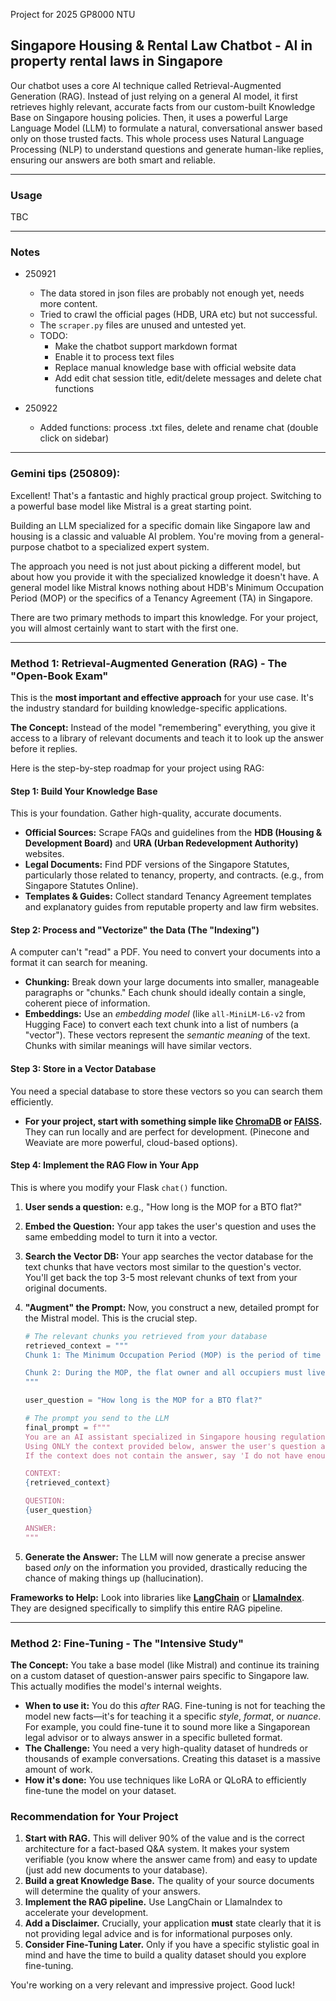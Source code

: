 Project for 2025 GP8000 NTU

## Singapore Housing & Rental Law Chatbot - AI in property rental laws in Singapore

Our chatbot uses a core AI technique called Retrieval-Augmented Generation (RAG). Instead of just relying on a general AI model, it first retrieves highly relevant, accurate facts from our custom-built Knowledge Base on Singapore housing policies. Then, it uses a powerful Large Language Model (LLM) to formulate a natural, conversational answer based only on those trusted facts. This whole process uses Natural Language Processing (NLP) to understand questions and generate human-like replies, ensuring our answers are both smart and reliable.

---

### Usage

TBC

---

### Notes 

- 250921 
    - The data stored in json files are probably not enough yet, needs more content. 
    - Tried to crawl the official pages (HDB, URA etc) but not successful. 
    - The `scraper.py` files are unused and untested yet. 
    - TODO: 
        - Make the chatbot support markdown format
        - Enable it to process text files 
        - Replace manual knowledge base with official website data
        - Add edit chat session title, edit/delete messages and delete chat functions

- 250922
    - Added functions: process .txt files, delete and rename chat (double click on sidebar)

---

### Gemini tips (250809):

Excellent! That's a fantastic and highly practical group project. Switching to a powerful base model like Mistral is a great starting point.

Building an LLM specialized for a specific domain like Singapore law and housing is a classic and valuable AI problem. You're moving from a general-purpose chatbot to a specialized expert system.

The approach you need is not just about picking a different model, but about how you provide it with the specialized knowledge it doesn't have. A general model like Mistral knows nothing about HDB's Minimum Occupation Period (MOP) or the specifics of a Tenancy Agreement (TA) in Singapore.

There are two primary methods to impart this knowledge. For your project, you will almost certainly want to start with the first one.

---

### Method 1: Retrieval-Augmented Generation (RAG) - The "Open-Book Exam"

This is the **most important and effective approach** for your use case. It's the industry standard for building knowledge-specific applications.

**The Concept:** Instead of the model "remembering" everything, you give it access to a library of relevant documents and teach it to look up the answer before it replies.

Here is the step-by-step roadmap for your project using RAG:

#### **Step 1: Build Your Knowledge Base**
This is your foundation. Gather high-quality, accurate documents.
*   **Official Sources:** Scrape FAQs and guidelines from the **HDB (Housing & Development Board)** and **URA (Urban Redevelopment Authority)** websites.
*   **Legal Documents:** Find PDF versions of the Singapore Statutes, particularly those related to tenancy, property, and contracts. (e.g., from Singapore Statutes Online).
*   **Templates & Guides:** Collect standard Tenancy Agreement templates and explanatory guides from reputable property and law firm websites.

#### **Step 2: Process and "Vectorize" the Data (The "Indexing")**
A computer can't "read" a PDF. You need to convert your documents into a format it can search for meaning.

*   **Chunking:** Break down your large documents into smaller, manageable paragraphs or "chunks." Each chunk should ideally contain a single, coherent piece of information.
*   **Embeddings:** Use an *embedding model* (like `all-MiniLM-L6-v2` from Hugging Face) to convert each text chunk into a list of numbers (a "vector"). These vectors represent the *semantic meaning* of the text. Chunks with similar meanings will have similar vectors.

#### **Step 3: Store in a Vector Database**
You need a special database to store these vectors so you can search them efficiently.
*   **For your project, start with something simple like [ChromaDB](https://www.trychroma.com/) or [FAISS](https://github.com/facebookresearch/faiss).** They can run locally and are perfect for development. (Pinecone and Weaviate are more powerful, cloud-based options).

#### **Step 4: Implement the RAG Flow in Your App**

This is where you modify your Flask `chat()` function.

1.  **User sends a question:** e.g., "How long is the MOP for a BTO flat?"
2.  **Embed the Question:** Your app takes the user's question and uses the same embedding model to turn it into a vector.
3.  **Search the Vector DB:** Your app searches the vector database for the text chunks that have vectors most similar to the question's vector. You'll get back the top 3-5 most relevant chunks of text from your original documents.
4.  **"Augment" the Prompt:** Now, you construct a new, detailed prompt for the Mistral model. This is the crucial step.

    ```python
    # The relevant chunks you retrieved from your database
    retrieved_context = """
    Chunk 1: The Minimum Occupation Period (MOP) is the period of time you are required to physically occupy your flat before you can sell it on the open market. For Build-To-Order (BTO) flats, the MOP is 5 years from the date of key collection.

    Chunk 2: During the MOP, the flat owner and all occupiers must live in the flat. You are not allowed to rent out the entire flat during this period.
    """

    user_question = "How long is the MOP for a BTO flat?"

    # The prompt you send to the LLM
    final_prompt = f"""
    You are an AI assistant specialized in Singapore housing regulations. 
    Using ONLY the context provided below, answer the user's question accurately.
    If the context does not contain the answer, say 'I do not have enough information to answer that question.'

    CONTEXT:
    {retrieved_context}

    QUESTION:
    {user_question}

    ANSWER:
    """
    ```
5.  **Generate the Answer:** The LLM will now generate a precise answer based *only* on the information you provided, drastically reducing the chance of making things up (hallucination).

**Frameworks to Help:** Look into libraries like **[LangChain](https://www.langchain.com/)** or **[LlamaIndex](https://www.llamaindex.ai/)**. They are designed specifically to simplify this entire RAG pipeline.

---

### Method 2: Fine-Tuning - The "Intensive Study"

**The Concept:** You take a base model (like Mistral) and continue its training on a custom dataset of question-answer pairs specific to Singapore law. This actually modifies the model's internal weights.

*   **When to use it:** You do this *after* RAG. Fine-tuning is not for teaching the model new facts—it's for teaching it a specific *style*, *format*, or *nuance*. For example, you could fine-tune it to sound more like a Singaporean legal advisor or to always answer in a specific bulleted format.
*   **The Challenge:** You need a very high-quality dataset of hundreds or thousands of example conversations. Creating this dataset is a massive amount of work.
*   **How it's done:** You use techniques like LoRA or QLoRA to efficiently fine-tune the model on your dataset.

### Recommendation for Your Project

1.  **Start with RAG.** This will deliver 90% of the value and is the correct architecture for a fact-based Q&A system. It makes your system verifiable (you know where the answer came from) and easy to update (just add new documents to your database).
2.  **Build a great Knowledge Base.** The quality of your source documents will determine the quality of your answers.
3.  **Implement the RAG pipeline.** Use LangChain or LlamaIndex to accelerate your development.
4.  **Add a Disclaimer.** Crucially, your application **must** state clearly that it is not providing legal advice and is for informational purposes only.
5.  **Consider Fine-Tuning Later.** Only if you have a specific stylistic goal in mind and have the time to build a quality dataset should you explore fine-tuning.

You're working on a very relevant and impressive project. Good luck!
